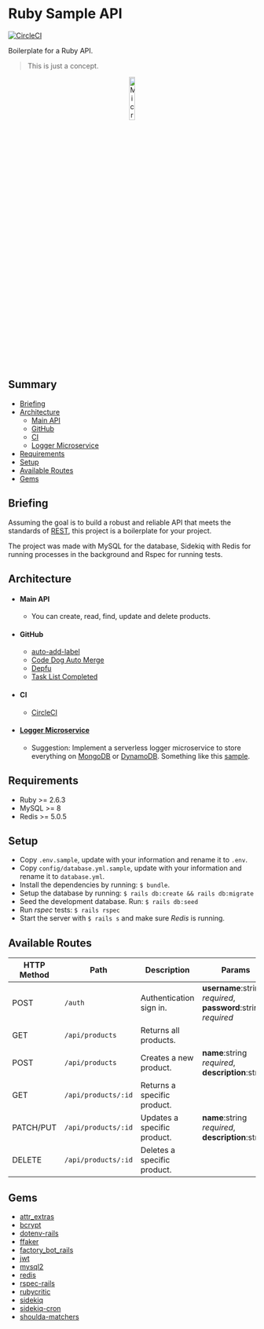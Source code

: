 # Ruby Sample API

[![CircleCI](https://circleci.com/gh/rodrigopasc/RubySampleAPI/tree/master.svg?style=svg&circle-token=ceaf2302411f540f3f6a9a48cf422c41c1fd7b46)](https://circleci.com/gh/rodrigopasc/RubySampleAPI/tree/master)

Boilerplate for a Ruby API.
> This is just a concept.

<p align="center">
  <img src="https://dab1nmslvvntp.cloudfront.net/wp-content/uploads/2014/07/1406392741200px-Ruby_logo.svg.png" width="15%" alt="Microservices" />
</p>

## Summary

- [Briefing](#briefing)
- [Architecture](#architecture)
  - [Main API](#main-api)
  - [GitHub](#github)
  - [CI](#ci)
  - [Logger Microservice](#logger-microservice)
- [Requirements](#requirements)
- [Setup](#setup)
- [Available Routes](#available-routes)
- [Gems](#Gems)

## Briefing
Assuming the goal is to build a robust and reliable API that meets the standards of [REST](https://restfulapi.net), this project is a boilerplate for your project.

The project was made with MySQL for the database, Sidekiq with Redis for running processes in the background and Rspec for running tests.

## Architecture
* #### Main API
  * You can create, read, find, update and delete products.
* #### GitHub
  - [auto-add-label](https://github.com/marketplace/auto-add-label)
  - [Code Dog Auto Merge](https://github.com/marketplace/auto-merge)
  - [Depfu](https://github.com/marketplace/depfu)
  - [Task List Completed](https://github.com/marketplace/task-list-completed)
* #### CI
  - [CircleCI](http://circleci.com)
* #### [Logger Microservice](https://github.com/rodrigopasc/zaptalkloggermicroservice)
  * Suggestion: Implement a serverless logger microservice to store everything on [MongoDB](http://mongodb.com) or [DynamoDB](https://aws.amazon.com/dynamodb/). Something like this [sample](https://github.com/rodrigopasc/zaptalkloggermicroservice).

## Requirements
- Ruby >= 2.6.3
- MySQL >= 8
- Redis >= 5.0.5

## Setup
* Copy `.env.sample`, update with your information and rename it to `.env`.
* Copy `config/database.yml.sample`, update with your information and rename it to `database.yml`.
* Install the dependencies by running: `$ bundle`.
* Setup the database by running: `$ rails db:create && rails db:migrate`
* Seed the development database. Run: `$ rails db:seed`
* Run _rspec_ tests: `$ rails rspec`
* Start the server with `$ rails s` and make sure _Redis_ is running.

## Available Routes

| HTTP Method | Path | Description | Params | HTTP Responses |
| --- | --- | --- | --- | --- |
| POST | `/auth` | Authentication sign in. | **username**:string *required*, **password**:string *required* | 200, 400, 401 |
| GET | `/api/products` | Returns all products. |  | 200, 401 |
| POST | `/api/products` | Creates a new product. | **name**:string *required*, **description**:string | 201, 400, 401 |
| GET | `/api/products/:id` | Returns a specific product. | | 200, 404 |
| PATCH/PUT | `/api/products/:id` | Updates a specific product. | **name**:string *required*, **description**:string | 200, 404, 422 |
| DELETE | `/api/products/:id` | Deletes a specific product. | | 204, 404 |


## Gems
* [attr_extras](https://rubygems.org/gems/attr_extras)
* [bcrypt](https://rubygems.org/gems/bcrypt)
* [dotenv-rails](https://rubygems.org/gems/dotenv-rails)
* [ffaker](https://rubygems.org/gems/ffaker)
* [factory_bot_rails](https://rubygems.org/gems/factory_bot_rails)
* [jwt](https://rubygems.org/gems/jwt)
* [mysql2](https://rubygems.org/gems/mysql2)
* [redis](https://rubygems.org/gems/redis)
* [rspec-rails](https://rubygems.org/gems/rspec-rails)
* [rubycritic](https://rubygems.org/gems/rubycritic)
* [sidekiq](https://rubygems.org/gems/sidekiq)
* [sidekiq-cron](https://rubygems.org/gems/sidekiq-cron)
* [shoulda-matchers](https://rubygems.org/gems/shoulda-matchers)

